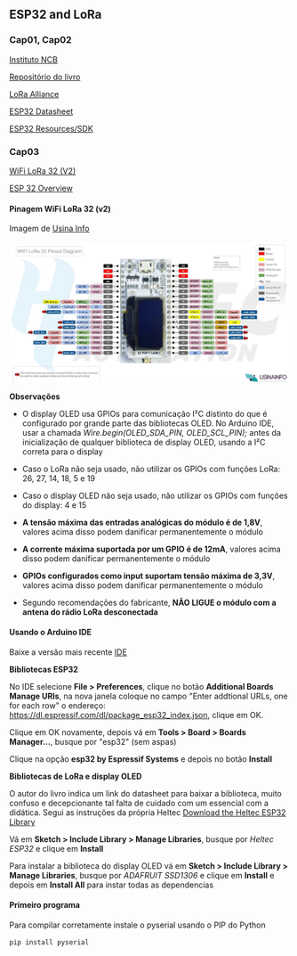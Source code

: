 ## ESP32 and LoRa


### Cap01, Cap02

[Instituto NCB](http://newtoncbraga.com.br)

[Repositório do livro](https://github.com/phfbertoleti/livro_projetos_esp32_LoRa)

[LoRa Alliance](https://lora-alliance.org/)

[ESP32 Datasheet](https://www.espressif.com/sites/default/files/documentation/esp32_datasheet_en.pdf)

[ESP32 Resources/SDK](https://www.espressif.com/en/products/hardware/esp32/resources)


### Cap03

[WiFi LoRa 32 (V2)](https://heltec.org/project/wifi-lora-32/)

[ESP 32 Overview](https://www.espressif.com/en/products/hardware/esp32/overview)

#### Pinagem WiFi LoRa 32 (v2)


Imagem de [Usina Info](https://www.usinainfo.com.br/blog/esp32-lora-wifi-sx1278/)

![pinagem](imgs/pinout.jpg)


**Observações**

* O display OLED usa GPIOs para comunicação I²C distinto do que é configurado por grande parte das
bibliotecas OLED. No Arduino IDE, usar a chamada *Wire.begin(OLED_SDA_PIN, OLED_SCL_PIN);* antes da 
inicialização de qualquer biblioteca de display OLED, usando a I²C correta para o display

* Caso o LoRa não seja usado, não utilizar os GPIOs com funções LoRa: 26, 27, 14, 18, 5 e 19
* Caso o display OLED não seja usado, não utilizar os GPIOs com funções do display: 4 e 15
* **A tensão máxima das entradas analógicas do módulo é de 1,8V**, valores acima disso podem danificar permanentemente o módulo
* **A corrente máxima suportada por um GPIO é de 12mA**, valores acima disso podem danificar permanentemente o módulo
* **GPIOs configurados como input suportam tensão máxima de 3,3V**, valores acima disso podem danificar permanentemente o módulo
* Segundo recomendações do fabricante, **NÃO LIGUE o módulo com a antena do rádio LoRa desconectada**

#### Usando o Arduino IDE

Baixe a versão mais recente [IDE](https://www.arduino.cc/en/main/software)

**Bibliotecas ESP32**

No IDE selecione **File > Preferences**, clique no botão **Additional Boards Manage URls**, na nova janela coloque no campo
"Enter addtional URLs, one for each row" o endereço: https://dl.espressif.com/dl/package_esp32_index.json, clique em OK.

Clique em OK novamente, depois vá em **Tools > Board > Boards Manager...**, busque por "esp32" (sem aspas)

Clique na opção **esp32 by Espressif Systems** e depois no botão **Install**


**Bibliotecas de LoRa e display OLED**

O autor do livro indica um link do datasheet para baixar a biblioteca, muito confuso e decepcionante tal falta de cuidado com 
um essencial com a didática. Segui as instruções da própria Heltec [Download the Heltec ESP32 Library](https://docs.heltec.cn/#/en/user_manual/how_to_install_esp32_Arduino?id=step2-download-the-heltec-esp32-library)


Vá em **Sketch > Include Library > Manage Libraries**, busque por *Heltec ESP32* e clique em **Install**


Para instalar a biblioteca do display OLED vá em **Sketch > Include Library > Manage Libraries**, busque por *ADAFRUIT SSD1306*
e clique em **Install** e depois em **Install All** para instar todas as dependencias

#### Primeiro programa

Para compilar corretamente  instale o pyserial usando o PIP do Python

```
pip install pyserial
```

